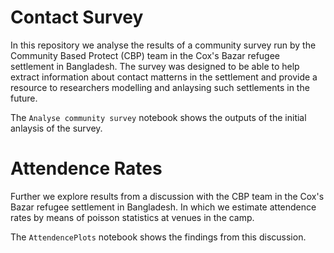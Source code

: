# Contact Survey

In this repository we analyse the results of a community survey run by the Community Based Protect (CBP) team in the Cox's Bazar refugee settlement in Bangladesh. The survey was designed to be able to help extract information about contact matterns in the settlement and provide a resource to researchers modelling and anlaysing such settlements in the future.

The `Analyse community survey` notebook shows the outputs of the initial anlaysis of the survey.

# Attendence Rates

Further we explore results from a discussion with the CBP team in the Cox's Bazar refugee settlement in Bangladesh. In which we estimate attendence rates by means of poisson statistics at venues in the camp. 

The `AttendencePlots` notebook shows the findings from this discussion.


